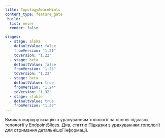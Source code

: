 ```yaml
---
title: TopologyAwareHints
content_type: feature_gate
_build:
  list: never
  render: false

stages:
  - stage: alpha
    defaultValue: false
    fromVersion: "1.21"
    toVersion: "1.22"
  - stage: beta
    defaultValue: false
    fromVersion: "1.23"
    toVersion: "1.23"
  - stage: beta
    defaultValue: true
    fromVersion: "1.24"
    toVersion: "1.32"
  - stage: stable
    defaultValue: true
    fromVersion: "1.33"
---
```

Вмикає маршрутизацію з урахуванням топології на основі підказок топології у EndpointSlices. Див. статтю [Підказки з урахуванням топології](/docs/concepts/services-networking/topology-aware-routing/) для отримання детальнішої інформації.
